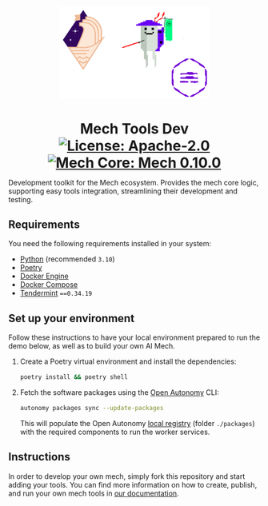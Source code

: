 <p align="center">
   <img src="./docs/images/mechs-logo.png" width=300>
</p>

<h1 align="center" style="margin-bottom: 0;">
    Mech Tools Dev
    <br>
    <a href="https://github.com/valory-xyz/mech-tools-dev/blob/main/LICENSE">
        <img alt="License: Apache-2.0" src="https://img.shields.io/github/license/valory-xyz/mech-tools-dev">
    </a>
    <a href="https://github.com/valory-xyz/mech/releases/tag/v0.10.0">
        <img alt="Mech Core: Mech 0.10.0" src="https://img.shields.io/badge/Mech%20Core%20-0.10.0-blueviolet">
    </a>
</h1>

Development toolkit for the Mech ecosystem. 
Provides the mech core logic, supporting easy tools integration, streamlining their development and testing.

## Requirements

You need the following requirements installed in your system:

- [Python](https://www.python.org/) (recommended `3.10`)
- [Poetry](https://python-poetry.org/docs/)
- [Docker Engine](https://docs.docker.com/engine/install/)
- [Docker Compose](https://docs.docker.com/compose/install/)
- [Tendermint](https://docs.tendermint.com/v0.34/introduction/install.html) `==0.34.19`

## Set up your environment

Follow these instructions to have your local environment prepared to run the demo below, as well as to build your own AI Mech.

1. Create a Poetry virtual environment and install the dependencies:

    ```bash
    poetry install && poetry shell
    ```

2. Fetch the software packages using the [Open Autonomy](https://docs.autonolas.network/open-autonomy/) CLI:

    ```bash
    autonomy packages sync --update-packages
    ```

    This will populate the Open Autonomy [local registry](https://docs.autonolas.network/open-autonomy/guides/set_up/#the-registries-and-runtime-folders) (folder `./packages`) with the required components to run the worker services.

## Instructions

In order to develop your own mech, simply fork this repository and start adding your tools.
You can find more information on how to create, publish, and run your own mech tools in 
[our documentation](https://docs.olas.network/mech-tool/).
